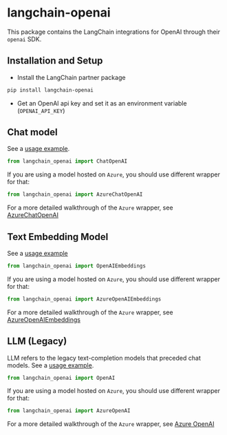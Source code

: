 # langchain-openai

This package contains the LangChain integrations for OpenAI through their `openai` SDK.

## Installation and Setup

- Install the LangChain partner package

```bash
pip install langchain-openai
```

- Get an OpenAI api key and set it as an environment variable (`OPENAI_API_KEY`)

## Chat model

See a [usage example](http://python.langchain.com/docs/integrations/chat/openai).

```python
from langchain_openai import ChatOpenAI
```

If you are using a model hosted on `Azure`, you should use different wrapper for that:

```python
from langchain_openai import AzureChatOpenAI
```

For a more detailed walkthrough of the `Azure` wrapper, see [AzureChatOpenAI](http://python.langchain.com/docs/integrations/chat/azure_chat_openai)

## Text Embedding Model

See a [usage example](http://python.langchain.com/docs/integrations/text_embedding/openai)

```python
from langchain_openai import OpenAIEmbeddings
```

If you are using a model hosted on `Azure`, you should use different wrapper for that:

```python
from langchain_openai import AzureOpenAIEmbeddings
```

For a more detailed walkthrough of the `Azure` wrapper, see [AzureOpenAIEmbeddings](https://python.langchain.com/docs/integrations/text_embedding/azureopenai)

## LLM (Legacy)

LLM refers to the legacy text-completion models that preceded chat models. See a [usage example](http://python.langchain.com/docs/integrations/llms/openai).

```python
from langchain_openai import OpenAI
```

If you are using a model hosted on `Azure`, you should use different wrapper for that:

```python
from langchain_openai import AzureOpenAI
```

For a more detailed walkthrough of the `Azure` wrapper, see [Azure OpenAI](http://python.langchain.com/docs/integrations/llms/azure_openai)

